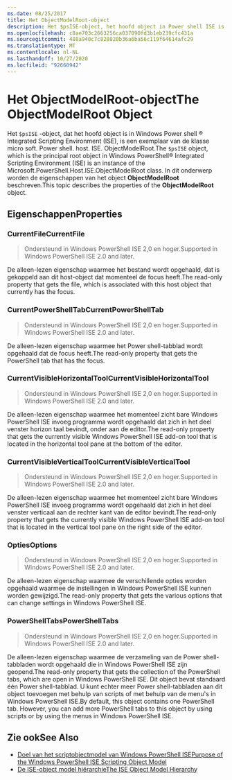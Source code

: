 ```yaml
---
ms.date: 08/25/2017
title: Het ObjectModelRoot-object
description: Het $psISE-object, het hoofd object in Power shell ISE is een exemplaar van de klasse micro soft. Power shell. host. ISE. ObjectModelRoot. In dit onderwerp worden de eigenschappen van het object ObjectModelRoot beschreven.
ms.openlocfilehash: c8ae703c2663256ca037090fd3b1eb239cfc431a
ms.sourcegitcommit: 488a940c7c828820b36a6ba56c119f64614afc29
ms.translationtype: MT
ms.contentlocale: nl-NL
ms.lasthandoff: 10/27/2020
ms.locfileid: "92660942"
---
```

# <a name="the-objectmodelroot-object"></a><span data-ttu-id="01b65-104">Het ObjectModelRoot-object</span><span class="sxs-lookup"><span data-stu-id="01b65-104">The ObjectModelRoot Object</span></span>

<span data-ttu-id="01b65-105">Het `$psISE` -object, dat het hoofd object is in Windows Power shell &reg; Integrated Scripting Environment (ISE), is een exemplaar van de klasse micro soft. Power shell. host. ISE. ObjectModelRoot.</span><span class="sxs-lookup"><span data-stu-id="01b65-105">The `$psISE` object, which is the principal root object in Windows PowerShell&reg; Integrated Scripting Environment (ISE) is an instance of the Microsoft.PowerShell.Host.ISE.ObjectModelRoot class.</span></span> <span data-ttu-id="01b65-106">In dit onderwerp worden de eigenschappen van het object **ObjectModelRoot** beschreven.</span><span class="sxs-lookup"><span data-stu-id="01b65-106">This topic describes the properties of the **ObjectModelRoot** object.</span></span>

## <a name="properties"></a><span data-ttu-id="01b65-107">Eigenschappen</span><span class="sxs-lookup"><span data-stu-id="01b65-107">Properties</span></span>

### <a name="currentfile"></a><span data-ttu-id="01b65-108">CurrentFile</span><span class="sxs-lookup"><span data-stu-id="01b65-108">CurrentFile</span></span>

> <span data-ttu-id="01b65-109">Ondersteund in Windows PowerShell ISE 2,0 en hoger.</span><span class="sxs-lookup"><span data-stu-id="01b65-109">Supported in Windows PowerShell ISE 2.0 and later.</span></span>

<span data-ttu-id="01b65-110">De alleen-lezen eigenschap waarmee het bestand wordt opgehaald, dat is gekoppeld aan dit host-object dat momenteel de focus heeft.</span><span class="sxs-lookup"><span data-stu-id="01b65-110">The read-only property that gets the file, which is associated with this host object that currently has the focus.</span></span>

### <a name="currentpowershelltab"></a><span data-ttu-id="01b65-111">CurrentPowerShellTab</span><span class="sxs-lookup"><span data-stu-id="01b65-111">CurrentPowerShellTab</span></span>

> <span data-ttu-id="01b65-112">Ondersteund in Windows PowerShell ISE 2,0 en hoger.</span><span class="sxs-lookup"><span data-stu-id="01b65-112">Supported in Windows PowerShell ISE 2.0 and later.</span></span>

<span data-ttu-id="01b65-113">De alleen-lezen eigenschap waarmee het Power shell-tabblad wordt opgehaald dat de focus heeft.</span><span class="sxs-lookup"><span data-stu-id="01b65-113">The read-only property that gets the PowerShell tab that has the focus.</span></span>

### <a name="currentvisiblehorizontaltool"></a><span data-ttu-id="01b65-114">CurrentVisibleHorizontalTool</span><span class="sxs-lookup"><span data-stu-id="01b65-114">CurrentVisibleHorizontalTool</span></span>

> <span data-ttu-id="01b65-115">Ondersteund in Windows PowerShell ISE 2,0 en hoger.</span><span class="sxs-lookup"><span data-stu-id="01b65-115">Supported in Windows PowerShell ISE 2.0 and later.</span></span>

<span data-ttu-id="01b65-116">De alleen-lezen eigenschap waarmee het momenteel zicht bare Windows PowerShell ISE invoeg programma wordt opgehaald dat zich in het deel venster horizon taal bevindt, onder aan de editor.</span><span class="sxs-lookup"><span data-stu-id="01b65-116">The read-only property that gets the currently visible Windows PowerShell ISE add-on tool that is located in the horizontal tool pane at the bottom of the editor.</span></span>

### <a name="currentvisibleverticaltool"></a><span data-ttu-id="01b65-117">CurrentVisibleVerticalTool</span><span class="sxs-lookup"><span data-stu-id="01b65-117">CurrentVisibleVerticalTool</span></span>

> <span data-ttu-id="01b65-118">Ondersteund in Windows PowerShell ISE 2,0 en hoger.</span><span class="sxs-lookup"><span data-stu-id="01b65-118">Supported in Windows PowerShell ISE 2.0 and later.</span></span>

<span data-ttu-id="01b65-119">De alleen-lezen eigenschap waarmee het momenteel zicht bare Windows PowerShell ISE invoeg programma wordt opgehaald dat zich in het deel venster verticaal aan de rechter kant van de editor bevindt.</span><span class="sxs-lookup"><span data-stu-id="01b65-119">The read-only property that gets the currently visible Windows PowerShell ISE add-on tool that is located in the vertical tool pane on the right side of the editor.</span></span>

### <a name="options"></a><span data-ttu-id="01b65-120">Opties</span><span class="sxs-lookup"><span data-stu-id="01b65-120">Options</span></span>

> <span data-ttu-id="01b65-121">Ondersteund in Windows PowerShell ISE 2,0 en hoger.</span><span class="sxs-lookup"><span data-stu-id="01b65-121">Supported in Windows PowerShell ISE 2.0 and later.</span></span>

<span data-ttu-id="01b65-122">De alleen-lezen eigenschap waarmee de verschillende opties worden opgehaald waarmee de instellingen in Windows PowerShell ISE kunnen worden gewijzigd.</span><span class="sxs-lookup"><span data-stu-id="01b65-122">The read-only property that gets the various options that can change settings in Windows PowerShell ISE.</span></span>

### <a name="powershelltabs"></a><span data-ttu-id="01b65-123">PowerShellTabs</span><span class="sxs-lookup"><span data-stu-id="01b65-123">PowerShellTabs</span></span>

> <span data-ttu-id="01b65-124">Ondersteund in Windows PowerShell ISE 2,0 en hoger.</span><span class="sxs-lookup"><span data-stu-id="01b65-124">Supported in Windows PowerShell ISE 2.0 and later.</span></span>

<span data-ttu-id="01b65-125">De alleen-lezen eigenschap waarmee de verzameling van de Power shell-tabbladen wordt opgehaald die in Windows PowerShell ISE zijn geopend.</span><span class="sxs-lookup"><span data-stu-id="01b65-125">The read-only property that gets the collection of the PowerShell tabs, which are open in Windows PowerShell ISE.</span></span> <span data-ttu-id="01b65-126">Dit object bevat standaard één Power shell-tabblad. U kunt echter meer Power shell-tabbladen aan dit object toevoegen met behulp van scripts of met behulp van de menu's in Windows PowerShell ISE.</span><span class="sxs-lookup"><span data-stu-id="01b65-126">By default, this object contains one PowerShell tab. However, you can add more PowerShell tabs to this object by using scripts or by using the menus in Windows PowerShell ISE.</span></span>

## <a name="see-also"></a><span data-ttu-id="01b65-127">Zie ook</span><span class="sxs-lookup"><span data-stu-id="01b65-127">See Also</span></span>

- [<span data-ttu-id="01b65-128">Doel van het scriptobjectmodel van Windows PowerShell ISE</span><span class="sxs-lookup"><span data-stu-id="01b65-128">Purpose of the Windows PowerShell ISE Scripting Object Model</span></span>](Purpose-of-the-Windows-PowerShell-ISE-Scripting-Object-Model.md)
- [<span data-ttu-id="01b65-129">De ISE-object model hiërarchie</span><span class="sxs-lookup"><span data-stu-id="01b65-129">The ISE Object Model Hierarchy</span></span>](The-ISE-Object-Model-Hierarchy.md)
